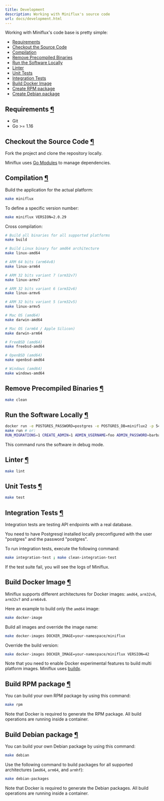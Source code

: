 ```yaml
---
title: Development
description: Working with Miniflux's source code
url: docs/development.html
---
```

Working with Miniflux's code base is pretty simple:

- [Requirements](#requirements)
- [Checkout the Source Code](#source-code)
- [Compilation](#compilation)
- [Remove Precompiled Binaries](#cleanup)
- [Run the Software Locally](#run)
- [Linter](#linter)
- [Unit Tests](#unit-tests)
- [Integration Tests](#integration-tests)
- [Build Docker Image](#docker-image)
- [Create RPM package](#rpm)
- [Create Debian package](#debian)

<h2 id="requirements">Requirements <a class="anchor" href="#requirements" title="Permalink">¶</a></h2>

- Git
- Go >= 1.16

<h2 id="source-code">Checkout the Source Code <a class="anchor" href="#source-code" title="Permalink">¶</a></h2>

Fork the project and clone the repository locally.

Miniflux uses [Go Modules](https://github.com/golang/go/wiki/Modules) to manage dependencies.

<h2 id="compilation">Compilation <a class="anchor" href="#compilation" title="Permalink">¶</a></h2>

Build the application for the actual platform:

```bash
make miniflux
```

To define a specific version number:

```bash
make miniflux VERSION=2.0.29
```

Cross compilation:

```bash
# Build all binaries for all supported platforms
make build

# Build Linux binary for amd64 architecture
make linux-amd64

# ARM 64 bits (arm64v8)
make linux-arm64

# ARM 32 bits variant 7 (arm32v7)
make linux-armv7

# ARM 32 bits variant 6 (arm32v6)
make linux-armv6

# ARM 32 bits variant 5 (arm32v5)
make linux-armv5

# Mac OS (amd64)
make darwin-amd64

# Mac OS (arm64 / Apple Silicon)
make darwin-arm64

# FreeBSD (amd64)
make freebsd-amd64

# OpenBSD (amd64)
make openbsd-amd64

# Windows (amd64)
make windows-amd64
```

<h2 id="cleanup">Remove Precompiled Binaries <a class="anchor" href="#cleanup" title="Permalink">¶</a></h2>

```bash
make clean
```

<h2 id="run">Run the Software Locally <a class="anchor" href="#run" title="Permalink">¶</a></h2>

```bash
docker run -e POSTGRES_PASSWORD=postgres -e POSTGRES_DB=miniflux2 -p 5432:5432 postgres -d
make run # or:
RUN_MIGRATIONS=1 CREATE_ADMIN=1 ADMIN_USERNAME=foo ADMIN_PASSWORD=barbaz go run main.go -debug
```

This command runs the software in debug mode.

<h2 id="linter">Linter <a class="anchor" href="#linter" title="Permalink">¶</a></h2>

```bash
make lint
```

<h2 id="unit-tests">Unit Tests <a class="anchor" href="#unit-tests" title="Permalink">¶</a></h2>

```bash
make test
```

<h2 id="integration-tests">Integration Tests <a class="anchor" href="#integration-tests" title="Permalink">¶</a></h2>

Integration tests are testing API endpoints with a real database.

You need to have Postgresql installed locally preconfigured with the user "postgres" and the password "postgres".

To run integration tests, execute the following command:

```bash
make integration-test ; make clean-integration-test
```

If the test suite fail, you will see the logs of Miniflux.

<h2 id="docker-image">Build Docker Image <a class="anchor" href="#docker-image" title="Permalink">¶</a></h2>

Miniflux supports different architectures for Docker images: `amd64`, `arm32v6`, `arm32v7` and `arm64v8`.

Here an example to build only the `amd64` image:

```bash
make docker-image
```

Build all images and override the image name:

```bash
make docker-images DOCKER_IMAGE=your-namespace/miniflux
```

Override the build version:

```bash
make docker-images DOCKER_IMAGE=your-namespace/miniflux VERSION=42
```

Note that you need to enable Docker experimental features to build multi platform images.
Miniflux uses [buildx](https://docs.docker.com/buildx/working-with-buildx/).

<h2 id="rpm">Build RPM package <a class="anchor" href="#rpm" title="Permalink">¶</a></h2>

You can build your own RPM package by using this command:

```bash
make rpm
```

Note that Docker is required to generate the RPM package. 
All build operations are running inside a container.

<h2 id="debian">Build Debian package <a class="anchor" href="#debian" title="Permalink">¶</a></h2>

You can build your own Debian package by using this command:

```bash
make debian
```

Use the following command to build packages for all supported architectures (`amd64`, `arm64`, and `armhf`):

```bash
make debian-packages
```

Note that Docker is required to generate the Debian packages. 
All build operations are running inside a container.
